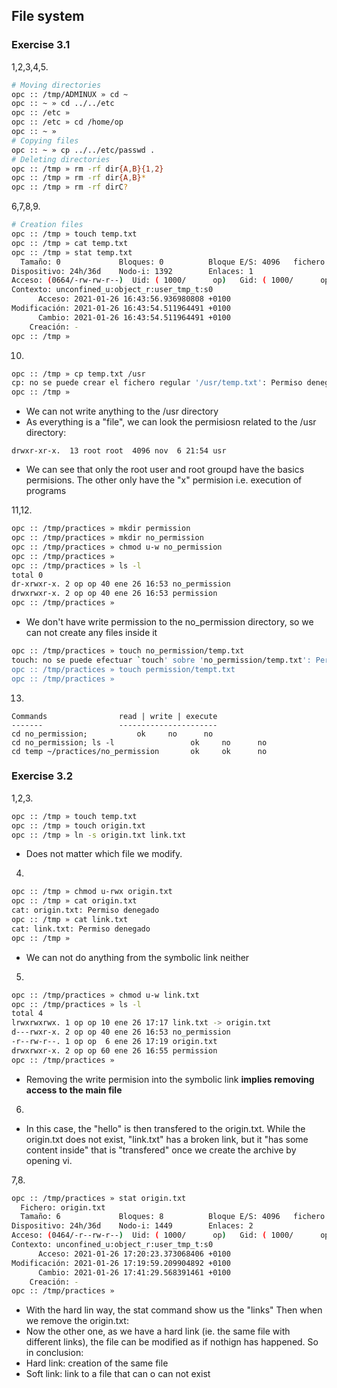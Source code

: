 ## File system

### Exercise 3.1
1,2,3,4,5.
```bash
# Moving directories
opc :: /tmp/ADMINUX » cd ~          
opc :: ~ » cd ../../etc 
opc :: /etc » 
opc :: /etc » cd /home/op          
opc :: ~ » 
# Copying files
opc :: ~ » cp ../../etc/passwd .
# Deleting directories
opc :: /tmp » rm -rf dir{A,B}{1,2}
opc :: /tmp » rm -rf dir{A,B}*
opc :: /tmp » rm -rf dirC?
```

6,7,8,9.
```bash
# Creation files
opc :: /tmp » touch temp.txt  
opc :: /tmp » cat temp.txt      
opc :: /tmp » stat temp.txt                                                                                               Fichero: temp.txt
  Tamaño: 0             Bloques: 0          Bloque E/S: 4096   fichero regular vacío
Dispositivo: 24h/36d    Nodo-i: 1392        Enlaces: 1
Acceso: (0664/-rw-rw-r--)  Uid: ( 1000/      op)   Gid: ( 1000/      op)
Contexto: unconfined_u:object_r:user_tmp_t:s0
      Acceso: 2021-01-26 16:43:56.936980808 +0100
Modificación: 2021-01-26 16:43:54.511964491 +0100
      Cambio: 2021-01-26 16:43:54.511964491 +0100
    Creación: -
opc :: /tmp » 
```

10. 
```bash
opc :: /tmp » cp temp.txt /usr    
cp: no se puede crear el fichero regular '/usr/temp.txt': Permiso denegado
opc :: /tmp » 
```
- We can not write anything to the /usr directory
- As everything is a "file", we can look the permisiosn related to the /usr directory:
```
drwxr-xr-x.  13 root root  4096 nov  6 21:54 usr
```
  - We can see that only the root user and root groupd have the basics permisions. The other only have the "x" permision i.e. execution of programs

11,12.
```bash
opc :: /tmp/practices » mkdir permission
opc :: /tmp/practices » mkdir no_permission
opc :: /tmp/practices » chmod u-w no_permission
opc :: /tmp/practices » 
opc :: /tmp/practices » ls -l
total 0
dr-xrwxr-x. 2 op op 40 ene 26 16:53 no_permission
drwxrwxr-x. 2 op op 40 ene 26 16:53 permission
opc :: /tmp/practices » 
```
- We don't have write permission to the no_permission directory, so we can not create any files inside it
```bash
opc :: /tmp/practices » touch no_permission/temp.txt
touch: no se puede efectuar `touch' sobre 'no_permission/temp.txt': Permiso denegado
opc :: /tmp/practices » touch permission/tempt.txt                                                                      
opc :: /tmp/practices »
```

13.
```
Commands 				read | write | execute
------- 				----------------------
cd no_permission;			ok     no      no
cd no_permission; ls -l                 ok     no      no
cd temp ~/practices/no_permission       ok     ok      no
```


### Exercise 3.2
1,2,3.
```bash
opc :: /tmp » touch temp.txt            
opc :: /tmp » touch origin.txt         
opc :: /tmp » ln -s origin.txt link.txt
```
- Does not matter which file we modify.

4. 
```bash
opc :: /tmp » chmod u-rwx origin.txt 
opc :: /tmp » cat origin.txt        
cat: origin.txt: Permiso denegado
opc :: /tmp » cat link.txt                                                                                              1 ↵
cat: link.txt: Permiso denegado
opc :: /tmp »    
```
- We can not do anything from the symbolic link neither

5. 
```bash
opc :: /tmp/practices » chmod u-w link.txt      
opc :: /tmp/practices » ls -l             
total 4
lrwxrwxrwx. 1 op op 10 ene 26 17:17 link.txt -> origin.txt
d---rwxr-x. 2 op op 40 ene 26 16:53 no_permission
-r--rw-r--. 1 op op  6 ene 26 17:19 origin.txt
drwxrwxr-x. 2 op op 60 ene 26 16:55 permission
opc :: /tmp/practices » 
```
- Removing the write permision into the symbolic link **implies removing access to the main file**

6. 
- In this case, the "hello" is then transfered to the origin.txt. While the origin.txt does not exist, "link.txt" has a broken link, but it "has some content inside" that is "transfered" once we create the archive by opening vi.

7,8.
```bash
opc :: /tmp/practices » stat origin.txt 
  Fichero: origin.txt
  Tamaño: 6             Bloques: 8          Bloque E/S: 4096   fichero regular
Dispositivo: 24h/36d    Nodo-i: 1449        Enlaces: 2
Acceso: (0464/-r--rw-r--)  Uid: ( 1000/      op)   Gid: ( 1000/      op)
Contexto: unconfined_u:object_r:user_tmp_t:s0
      Acceso: 2021-01-26 17:20:23.373068406 +0100
Modificación: 2021-01-26 17:19:59.209904892 +0100
      Cambio: 2021-01-26 17:41:29.568391461 +0100
    Creación: -
opc :: /tmp/practices » 
```
- With the hard lin way, the stat command show us the "links"
Then when we remove the origin.txt:
- Now the other one, as we have a hard link (ie. the same file with different links), the file can be modified as if nothign has happened. 
So in conclusion:
- Hard link: creation of the same file
- Soft link: link to a file that can o can not exist







